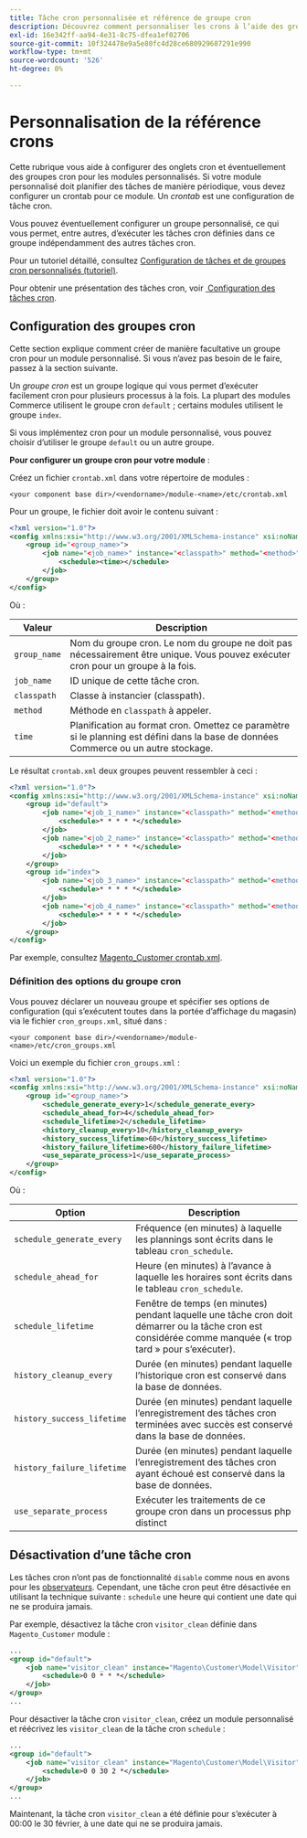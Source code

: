 ```yaml
---
title: Tâche cron personnalisée et référence de groupe cron
description: Découvrez comment personnaliser les crons à l’aide des groupes cron et des onglets cron dans Adobe Commerce. Découvrez la configuration des modules personnalisés et la configuration des tâches planifiées.
exl-id: 16e342ff-aa94-4e31-8c75-dfea1ef02706
source-git-commit: 10f324478e9a5e80fc4d28ce680929687291e990
workflow-type: tm+mt
source-wordcount: '526'
ht-degree: 0%

---
```


# Personnalisation de la référence crons

Cette rubrique vous aide à configurer des onglets cron et éventuellement des groupes cron pour les modules personnalisés. Si votre module personnalisé doit planifier des tâches de manière périodique, vous devez configurer un crontab pour ce module. Un _crontab_ est une configuration de tâche cron.

Vous pouvez éventuellement configurer un groupe personnalisé, ce qui vous permet, entre autres, d’exécuter les tâches cron définies dans ce groupe indépendamment des autres tâches cron.

Pour un tutoriel détaillé, consultez [Configuration de tâches et de groupes cron personnalisés (tutoriel)](custom-cron-tutorial.md).

Pour obtenir une présentation des tâches cron, voir [&#x200B; Configuration des tâches cron &#x200B;](../cli/configure-cron-jobs.md).

## Configuration des groupes cron

Cette section explique comment créer de manière facultative un groupe cron pour un module personnalisé. Si vous n’avez pas besoin de le faire, passez à la section suivante.

Un _groupe cron_ est un groupe logique qui vous permet d’exécuter facilement cron pour plusieurs processus à la fois. La plupart des modules Commerce utilisent le groupe cron `default` ; certains modules utilisent le groupe `index`.

Si vous implémentez cron pour un module personnalisé, vous pouvez choisir d’utiliser le groupe `default` ou un autre groupe.

**Pour configurer un groupe cron pour votre module** :

Créez un fichier `crontab.xml` dans votre répertoire de modules :

```text
<your component base dir>/<vendorname>/module-<name>/etc/crontab.xml
```

Pour un groupe, le fichier doit avoir le contenu suivant :

```xml
<?xml version="1.0"?>
<config xmlns:xsi="http://www.w3.org/2001/XMLSchema-instance" xsi:noNamespaceSchemaLocation="urn:magento:module:Magento_Cron:etc/crontab.xsd">
    <group id="<group_name>">
        <job name="<job_name>" instance="<classpath>" method="<method>">
            <schedule><time></schedule>
        </job>
    </group>
</config>
```

Où :

| Valeur | Description |
|---|---|
| `group_name` | Nom du groupe cron. Le nom du groupe ne doit pas nécessairement être unique. Vous pouvez exécuter cron pour un groupe à la fois. |
| `job_name` | ID unique de cette tâche cron. |
| `classpath` | Classe à instancier (classpath). |
| `method` | Méthode en `classpath` à appeler. |
| `time` | Planification au format cron. Omettez ce paramètre si le planning est défini dans la base de données Commerce ou un autre stockage. |

Le résultat `crontab.xml` deux groupes peuvent ressembler à ceci :

```xml
<?xml version="1.0"?>
<config xmlns:xsi="http://www.w3.org/2001/XMLSchema-instance" xsi:noNamespaceSchemaLocation="urn:magento:module:Magento_Cron:etc/crontab.xsd">
    <group id="default">
        <job name="<job_1_name>" instance="<classpath>" method="<method_name>">
            <schedule>* * * * *</schedule>
        </job>
        <job name="<job_2_name>" instance="<classpath>" method="<method_name>">
            <schedule>* * * * *</schedule>
        </job>
    </group>
    <group id="index">
        <job name="<job_3_name>" instance="<classpath>" method="<method_name>">
            <schedule>* * * * *</schedule>
        </job>
        <job name="<job_4_name>" instance="<classpath>" method="<method_name>">
            <schedule>* * * * *</schedule>
        </job>
    </group>
</config>
```

Par exemple, consultez [Magento_Customer crontab.xml](https://github.com/magento/magento2/blob/2.4/app/code/Magento/Customer/etc/crontab.xml).

### Définition des options du groupe cron

Vous pouvez déclarer un nouveau groupe et spécifier ses options de configuration (qui s’exécutent toutes dans la portée d’affichage du magasin) via le fichier `cron_groups.xml`, situé dans :

```text
<your component base dir>/<vendorname>/module-<name>/etc/cron_groups.xml
```

Voici un exemple du fichier `cron_groups.xml` :

```xml
<?xml version="1.0"?>
<config xmlns:xsi="http://www.w3.org/2001/XMLSchema-instance" xsi:noNamespaceSchemaLocation="urn:magento:module:Magento_Cron:etc/cron_groups.xsd">
    <group id="<group_name>">
        <schedule_generate_every>1</schedule_generate_every>
        <schedule_ahead_for>4</schedule_ahead_for>
        <schedule_lifetime>2</schedule_lifetime>
        <history_cleanup_every>10</history_cleanup_every>
        <history_success_lifetime>60</history_success_lifetime>
        <history_failure_lifetime>600</history_failure_lifetime>
        <use_separate_process>1</use_separate_process>
    </group>
</config>
```

Où :

| Option | Description |
| -------------------------- | ------------------------------------------------------------------------------------------------------ |
| `schedule_generate_every` | Fréquence (en minutes) à laquelle les plannings sont écrits dans le tableau `cron_schedule`. |
| `schedule_ahead_for` | Heure (en minutes) à l’avance à laquelle les horaires sont écrits dans le tableau `cron_schedule`. |
| `schedule_lifetime` | Fenêtre de temps (en minutes) pendant laquelle une tâche cron doit démarrer ou la tâche cron est considérée comme manquée (« trop tard » pour s’exécuter). |
| `history_cleanup_every` | Durée (en minutes) pendant laquelle l’historique cron est conservé dans la base de données. |
| `history_success_lifetime` | Durée (en minutes) pendant laquelle l’enregistrement des tâches cron terminées avec succès est conservé dans la base de données. |
| `history_failure_lifetime` | Durée (en minutes) pendant laquelle l’enregistrement des tâches cron ayant échoué est conservé dans la base de données. |
| `use_separate_process` | Exécuter les traitements de ce groupe cron dans un processus php distinct |

## Désactivation d’une tâche cron

Les tâches cron n’ont pas de fonctionnalité `disable` comme nous en avons pour les [observateurs](https://developer.adobe.com/commerce/php/development/components/events-and-observers/#observers). Cependant, une tâche cron peut être désactivée en utilisant la technique suivante : `schedule` une heure qui contient une date qui ne se produira jamais.

Par exemple, désactivez la tâche cron `visitor_clean` définie dans `Magento_Customer` module :

```xml
...
<group id="default">
    <job name="visitor_clean" instance="Magento\Customer\Model\Visitor" method="clean">
        <schedule>0 0 * * *</schedule>
    </job>
</group>
...
```

Pour désactiver la tâche cron `visitor_clean`, créez un module personnalisé et réécrivez les `visitor_clean` de la tâche cron `schedule` :

```xml
...
<group id="default">
    <job name="visitor_clean" instance="Magento\Customer\Model\Visitor" method="clean">
        <schedule>0 0 30 2 *</schedule>
    </job>
</group>
...
```

Maintenant, la tâche cron `visitor_clean` a été définie pour s’exécuter à 00:00 le 30 février, à une date qui ne se produira jamais.
